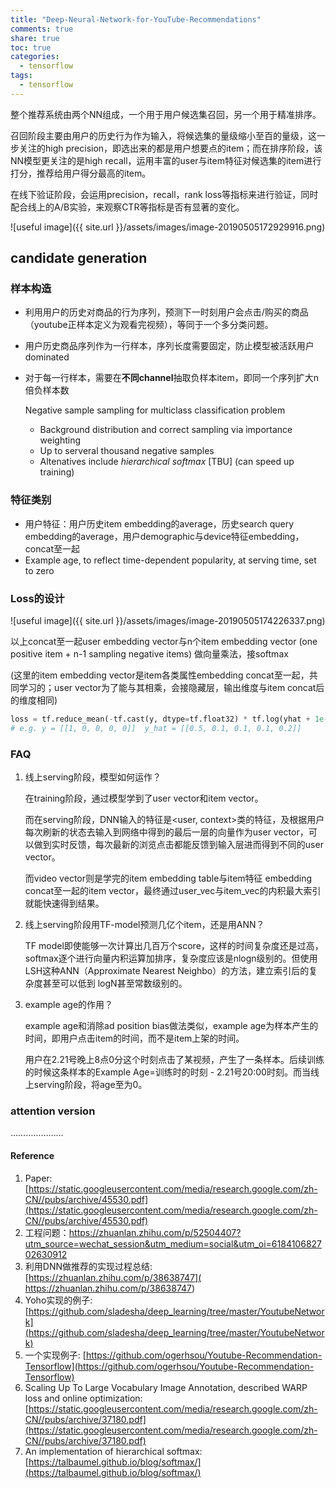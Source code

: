 ```yaml
---
title: "Deep-Neural-Network-for-YouTube-Recommendations"
comments: true
share: true
toc: true
categories:
  - tensorflow
tags:
  - tensorflow
---
```



整个推荐系统由两个NN组成，一个用于用户候选集召回，另一个用于精准排序。

召回阶段主要由用户的历史行为作为输入，将候选集的量级缩小至百的量级，这一步关注的high precision，即选出来的都是用户想要点的item；而在排序阶段，该NN模型更关注的是high recall，运用丰富的user与item特征对候选集的item进行打分，推荐给用户得分最高的item。

在线下验证阶段，会运用precision，recall，rank loss等指标来进行验证，同时配合线上的A/B实验，来观察CTR等指标是否有显著的变化。

![useful image]({{ site.url }}/assets/images/image-20190505172929916.png)

## candidate generation

### 样本构造

* 利用用户的历史对商品的行为序列，预测下一时刻用户会点击/购买的商品（youtube正样本定义为观看完视频），等同于一个多分类问题。

* 用户历史商品序列作为一行样本，序列长度需要固定，防止模型被活跃用户dominated

* 对于每一行样本，需要在**不同channel**抽取负样本item，即同一个序列扩大n倍负样本数

  Negative sample sampling for multiclass classification problem

  - Background distribution and correct sampling via importance weighting
  - Up to serveral thousand negative samples
  - Altenatives include *hierarchical softmax* [TBU] (can speed up training)

### 特征类别

* 用户特征：用户历史item embedding的average，历史search query embedding的average，用户demographic与device特征embedding，concat至一起
* Example age, to reflect time-dependent popularity, at serving time, set to zero

### Loss的设计

![useful image]({{ site.url }}/assets/images/image-20190505174226337.png)

以上concat至一起user embedding vector与n个item embedding vector (one positive item + n-1 sampling negative items) 做向量乘法，接softmax

(这里的item embedding vector是item各类属性embedding concat至一起，共同学习的；user vector为了能与其相乘，会接隐藏层，输出维度与item concat后的维度相同)

```python
loss = tf.reduce_mean(-tf.cast(y, dtype=tf.float32) * tf.log(yhat + 1e-24))
# e.g. y = [[1, 0, 0, 0, 0]]  y_hat = [[0.5, 0.1, 0.1, 0.1, 0.2]]
```


### FAQ

1. 线上serving阶段，模型如何运作？

   在training阶段，通过模型学到了user vector和item vector。

   而在serving阶段，DNN输入的特征是<user, context>类的特征，及根据用户每次刷新的状态去输入到网络中得到的最后一层的向量作为user vector，可以做到实时反馈，每次最新的浏览点击都能反馈到输入层进而得到不同的user vector。

   而video vector则是学完的item embedding table与item特征 embedding concat至一起的item vector，最终通过user_vec与item_vec的内积最大索引就能快速得到结果。

   

2. 线上serving阶段用TF-model预测几亿个item，还是用ANN？

   TF model即使能够一次计算出几百万个score，这样的时间复杂度还是过高，softmax逐个进行向量内积运算加排序，复杂度应该是nlogn级别的。但使用LSH这种ANN（Approximate Nearest Neighbo）的方法，建立索引后的复杂度甚至可以低到 logN甚至常数级别的。

   

3. example age的作用？

   example age和消除ad position bias做法类似，example age为样本产生的时间，即用户点击item的时间，而不是item上架的时间。

   用户在2.21号晚上8点0分这个时刻点击了某视频，产生了一条样本。后续训练的时候这条样本的Example Age=训练时的时刻 - 2.21号20:00时刻。而当线上serving阶段，将age至为0。


### attention version
…………………



#### Reference

1. Paper: [https://static.googleusercontent.com/media/research.google.com/zh-CN//pubs/archive/45530.pdf](https://static.googleusercontent.com/media/research.google.com/zh-CN//pubs/archive/45530.pdf)
2. 工程问题：https://zhuanlan.zhihu.com/p/52504407?utm_source=wechat_session&utm_medium=social&utm_oi=618410682702630912
3. 利用DNN做推荐的实现过程总结: [https://zhuanlan.zhihu.com/p/38638747]( https://zhuanlan.zhihu.com/p/38638747)
4. Yoho实现的例子: [https://github.com/sladesha/deep_learning/tree/master/YoutubeNetwork](https://github.com/sladesha/deep_learning/tree/master/YoutubeNetwork)
5. 一个实现例子: [https://github.com/ogerhsou/Youtube-Recommendation-Tensorflow](https://github.com/ogerhsou/Youtube-Recommendation-Tensorflow)
6. Scaling Up To Large Vocabulary Image Annotation, described WARP loss and online optimization: [https://static.googleusercontent.com/media/research.google.com/zh-CN//pubs/archive/37180.pdf](https://static.googleusercontent.com/media/research.google.com/zh-CN//pubs/archive/37180.pdf)
7. An implementation of hierarchical softmax: [https://talbaumel.github.io/blog/softmax/](https://talbaumel.github.io/blog/softmax/)

